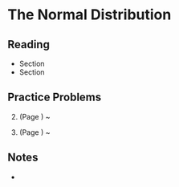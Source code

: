 # The Normal Distribution

## Reading

- Section
- Section


## Practice Problems

2. (Page )
  ~

2. (Page )
  ~

## Notes

-
